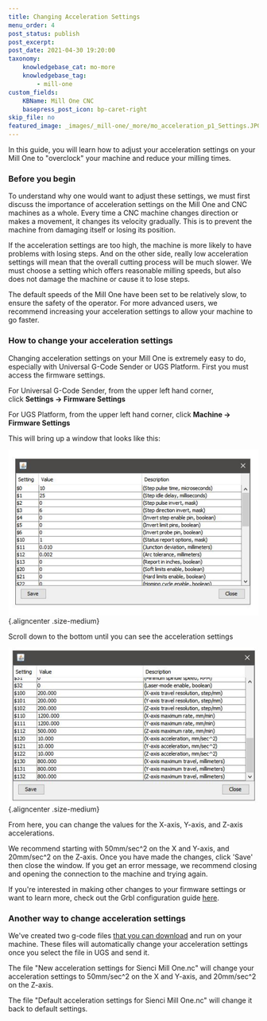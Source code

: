 ```yaml
---
title: Changing Acceleration Settings
menu_order: 4
post_status: publish
post_excerpt: 
post_date: 2021-04-30 19:20:00
taxonomy:
    knowledgebase_cat: mo-more
    knowledgebase_tag:
        - mill-one
custom_fields:
    KBName: Mill One CNC
    basepress_post_icon: bp-caret-right
skip_file: no
featured_image: _images/_mill-one/_more/mo_acceleration_p1_Settings.JPG
---
```


In this guide, you will learn how to adjust your acceleration settings on your Mill One to "overclock" your machine and reduce your milling times.

### Before you begin

To understand why one would want to adjust these settings, we must first discuss the importance of acceleration settings on the Mill One and CNC machines as a whole. Every time a CNC machine changes direction or makes a movement, it changes its velocity gradually. This is to prevent the machine from damaging itself or losing its position.

If the acceleration settings are too high, the machine is more likely to have problems with losing steps. And on the other side, really low acceleration settings will mean that the overall cutting process will be much slower. We must choose a setting which offers reasonable milling speeds, but also does not damage the machine or cause it to lose steps.

The default speeds of the Mill One have been set to be relatively slow, to ensure the safety of the operator. For more advanced users, we recommend increasing your acceleration settings to allow your machine to go faster.

### How to change your acceleration settings

Changing acceleration settings on your Mill One is extremely easy to do, especially with Universal G-Code Sender or UGS Platform. First you must access the firmware settings.

For Universal G-Code Sender, from the upper left hand corner, click <b>Settings -&gt; Firmware Settings</b>

For UGS Platform, from the upper left hand corner, click <b>Machine -&gt; Firmware Settings</b>

This will bring up a window that looks like this:

![](/_images/_mill-one/_more/mo_acceleration_p1_Settings.JPG){.aligncenter .size-medium}

Scroll down to the bottom until you can see the acceleration settings

![](/_images/_mill-one/_more/mo_acceleration_p2_ScrolledSett.JPG){.aligncenter .size-medium}

From here, you can change the values for the X-axis, Y-axis, and Z-axis accelerations.

We recommend starting with 50mm/sec^2 on the X and Y-axis, and 20mm/sec^2 on the Z-axis. Once you have made the changes, click 'Save' then close the window. If you get an error message, we recommend closing and opening the connection to the machine and trying again.

If you're interested in making other changes to your firmware settings or want to learn more, check out the Grbl configuration guide <a href="https://github.com/gnea/grbl/wiki/Grbl-v1.1-Configuration" target="_blank" rel="noopener">here</a>.

### Another way to change acceleration settings

We've created two g-code files <a href="https://resources.sienci.com/wp-content/uploads/2021/05/Acceleration-Setting-Changing-Gcode.zip">that you can download</a> and run on your machine. These files will automatically change your acceleration settings once you select the file in UGS and send it.

The file "New acceleration settings for Sienci Mill One.nc" will change your acceleration settings to 50mm/sec^2 on the X and Y-axis, and 20mm/sec^2 on the Z-axis.

The file "Default acceleration settings for Sienci Mill One.nc" will change it back to default settings.
